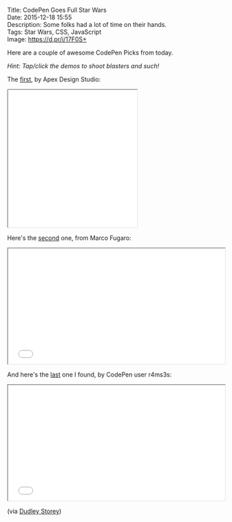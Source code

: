 Title: CodePen Goes Full Star Wars  
Date: 2015-12-18 15:55  
Description: Some folks had a lot of time on their hands.  
Tags: Star Wars, CSS, JavaScript  
Image: https://d.pr/i/17F0S+  

Here are a couple of awesome CodePen Picks from today.

*Hint: Tap/click the demos to shoot blasters and such!*

The [first][1], by Apex Design Studio:

<iframe style="border-radius: 0.2em" height='319' src='//codepen.io/apexdesignstudio/embed/PPEJwz/?height=319&theme-id=0&default-tab=result' style='width: 100%;'>See the Pen <a href='http://codepen.io/apexdesignstudio/pen/PPEJwz/'>BB-8</a> by Apex Design Studio (<a href='http://codepen.io/apexdesignstudio'>@apexdesignstudio</a>) on <a href='http://codepen.io'>CodePen</a>.
</iframe>

Here's the [second][2] one, from Marco Fugaro:

<iframe height='268' src='//codepen.io/marco_fugaro/embed/jWOeQX/?height=268&theme-id=0&default-tab=result' style='width: 100%;'>See the Pen <a href='http://codepen.io/marco_fugaro/pen/jWOeQX/'>Star Wars Opening Shooter</a> by Marco Fugaro (<a href='http://codepen.io/marco_fugaro'>@marco_fugaro</a>) on <a href='http://codepen.io'>CodePen</a>.
</iframe>

And here's the [last][3] one I found, by CodePen user r4ms3s:

<iframe height='268' src='//codepen.io/r4ms3s/embed/gajVBG/?height=268&theme-id=0&default-tab=result' style='width: 100%;'>See the Pen <a href='http://codepen.io/r4ms3s/pen/gajVBG/'>STAR WARS  AT-AT Walker</a> by r4ms3s (<a href='http://codepen.io/r4ms3s'>@r4ms3s</a>) on <a href='http://codepen.io'>CodePen</a>.
</iframe>

(via [Dudley Storey][4])

[1]: http://codepen.io/apexdesignstudio/pen/PPEJwz "BB-8 CodePen"
[2]: http://codepen.io/marco_fugaro/pen/jWOeQX "Millennium Falcon CodePen"
[3]: http://codepen.io/r4ms3s/pen/gajVBG "AT-AT on CodePen"
[4]: https://twitter.com/dudleystorey/status/677964298233122816 "Source tweet"